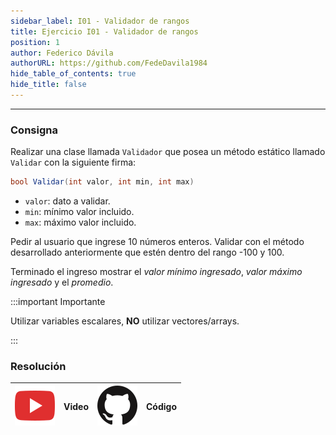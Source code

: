 ```yaml
---
sidebar_label: I01 - Validador de rangos
title: Ejercicio I01 - Validador de rangos
position: 1
author: Federico Dávila
authorURL: https://github.com/FedeDavila1984
hide_table_of_contents: true
hide_title: false
---
```

---
### Consigna
Realizar una clase llamada `Validador` que posea un método estático llamado `Validar` con la siguiente firma: 

```csharp
bool Validar(int valor, int min, int max)
```

* `valor`: dato a validar.
* `min`: mínimo valor incluido. 
* `max`: máximo valor incluido.

Pedir al usuario que ingrese 10 números enteros. Validar con el método desarrollado anteriormente que estén dentro del rango -100 y 100. 

Terminado el ingreso mostrar el *valor mínimo ingresado*, *valor máximo ingresado* y el *promedio*. 

:::important Importante

Utilizar variables escalares, **NO** utilizar vectores/arrays.

:::

### Resolución
| ![img](/base/youtube.svg) | Video | ![img](/base/github.svg) | Código |
| :-----------------------: | :---: | :----------------------: | :----: |
